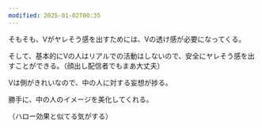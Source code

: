 ```yaml
---
modified: 2025-01-02T00:35
---
```

  

そもそも、Vがヤレそう感を出すためには、Vの透け感が必要になってくる。

そして、基本的にVの人はリアルでの活動はしないので、安全にヤレそう感を出すことができる。（顔出し配信者でもまあ大丈夫）

Vは側がきれいなので、中の人に対する妄想が捗る。

勝手に、中の人のイメージを美化してくれる。

（ハロー効果と似てる気がする）